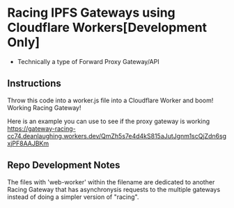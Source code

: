 # Racing IPFS Gateways using Cloudflare Workers[Development Only]
- Technically a type of Forward Proxy Gateway/API

## Instructions

Throw this code into a worker.js file into a Cloudflare Worker and boom! Working Racing Gateway! 

Here is an example you can use to see if the proxy gateway is working https://gateway-racing-cc74.deanlaughing.workers.dev/QmZh5s7e4d4kS815aJutJgnm1scQjZdn6sgxjPF8AAJBKm

## Repo Development Notes 
The files with 'web-worker' within the filename are dedicated to another Racing Gateway that has asynchronysis requests to the multiple gateways instead of doing a simpler version of "racing".
